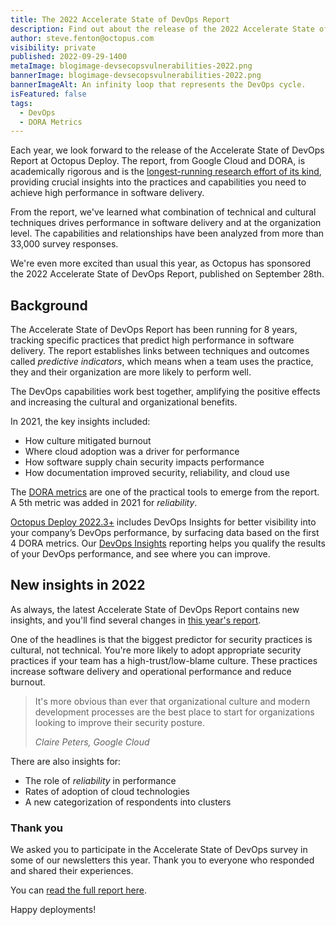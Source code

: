 ```yaml
---
title: The 2022 Accelerate State of DevOps Report
description: Find out about the release of the 2022 Accelerate State of DevOps report. 
author: steve.fenton@octopus.com
visibility: private
published: 2022-09-29-1400
metaImage: blogimage-devsecopsvulnerabilities-2022.png
bannerImage: blogimage-devsecopsvulnerabilities-2022.png
bannerImageAlt: An infinity loop that represents the DevOps cycle.
isFeatured: false
tags:
  - DevOps
  - DORA Metrics
---
```


Each year, we look forward to the release of the Accelerate State of DevOps Report at Octopus Deploy. The report, from Google Cloud and DORA, is academically rigorous and is the [longest-running research effort of its kind](https://www.devops-research.com/research.html), providing crucial insights into the practices and capabilities you need to achieve high performance in software delivery.

From the report, we've learned what combination of technical and cultural techniques drives performance in software delivery and at the organization level. The capabilities and relationships have been analyzed from more than 33,000 survey responses.

We're even more excited than usual this year, as Octopus has sponsored the 2022 Accelerate State of DevOps Report, published on September 28th.

## Background

The Accelerate State of DevOps Report has been running for 8 years, tracking specific practices that predict high performance in software delivery. The report establishes links between techniques and outcomes called *predictive indicators*, which means when a team uses the practice, they and their organization are more likely to perform well.

The DevOps capabilities work best together, amplifying the positive effects and increasing the cultural and organizational benefits.

In 2021, the key insights included:

- How culture mitigated burnout
- Where cloud adoption was a driver for performance
- How software supply chain security impacts performance
- How documentation improved security, reliability, and cloud use

The [DORA metrics](https://octopus.com/blog/dora-metrics-devops-business-outcomes) are one of the practical tools to emerge from the report. A 5th metric was added in 2021 for _reliability_.

[Octopus Deploy 2022.3+](https://octopus.com/blog/octopus-release-2022-q3#devops-insights-better-visibility-and-actionable-dora-metrics-early-access-preview) includes DevOps Insights for better visibility into your company’s DevOps performance, by surfacing data based on the first 4 DORA metrics. Our [DevOps Insights](https://octopus.com/docs/insights) reporting helps you qualify the results of your DevOps performance, and see where you can improve.

## New insights in 2022

As always, the latest Accelerate State of DevOps Report contains new insights, and you'll find several changes in [this year's report](https://cloud.google.com/devops/state-of-devops/).

One of the headlines is that the biggest predictor for security practices is cultural, not technical. You're more likely to adopt appropriate security practices if your team has a high-trust/low-blame culture. These practices increase software delivery and operational performance and reduce burnout.

> It's more obvious than ever that organizational culture 
> and modern development processes are the best place to start for 
> organizations looking to improve their security posture.
> 
> <cite>Claire Peters, Google Cloud</cite>

There are also insights for:

- The role of _reliability_ in performance
- Rates of adoption of cloud technologies
- A new categorization of respondents into clusters

### Thank you

We asked you to participate in the Accelerate State of DevOps survey in some of our newsletters this year. Thank you to everyone who responded and shared their experiences.

You can [read the full report here](https://cloud.google.com/devops/state-of-devops/).

Happy deployments!